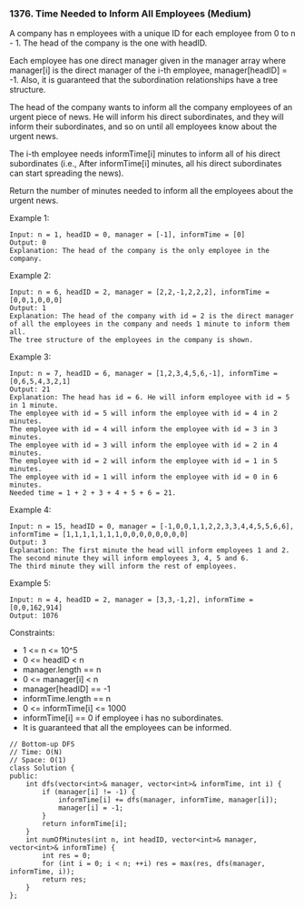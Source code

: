 ### 1376. Time Needed to Inform All Employees (Medium)

A company has n employees with a unique ID for each employee from 0 to n - 1. The head of the company is the one with headID.

Each employee has one direct manager given in the manager array where manager[i] is the direct manager of the i-th employee, manager[headID] = -1. Also, it is guaranteed that the subordination relationships have a tree structure.

The head of the company wants to inform all the company employees of an urgent piece of news. He will inform his direct subordinates, and they will inform their subordinates, and so on until all employees know about the urgent news.

The i-th employee needs informTime[i] minutes to inform all of his direct subordinates (i.e., After informTime[i] minutes, all his direct subordinates can start spreading the news).

Return the number of minutes needed to inform all the employees about the urgent news.

Example 1:

```
Input: n = 1, headID = 0, manager = [-1], informTime = [0]
Output: 0
Explanation: The head of the company is the only employee in the company.
```
Example 2:

```
Input: n = 6, headID = 2, manager = [2,2,-1,2,2,2], informTime = [0,0,1,0,0,0]
Output: 1
Explanation: The head of the company with id = 2 is the direct manager of all the employees in the company and needs 1 minute to inform them all.
The tree structure of the employees in the company is shown.
```
Example 3:

```
Input: n = 7, headID = 6, manager = [1,2,3,4,5,6,-1], informTime = [0,6,5,4,3,2,1]
Output: 21
Explanation: The head has id = 6. He will inform employee with id = 5 in 1 minute.
The employee with id = 5 will inform the employee with id = 4 in 2 minutes.
The employee with id = 4 will inform the employee with id = 3 in 3 minutes.
The employee with id = 3 will inform the employee with id = 2 in 4 minutes.
The employee with id = 2 will inform the employee with id = 1 in 5 minutes.
The employee with id = 1 will inform the employee with id = 0 in 6 minutes.
Needed time = 1 + 2 + 3 + 4 + 5 + 6 = 21.
```
Example 4:

```
Input: n = 15, headID = 0, manager = [-1,0,0,1,1,2,2,3,3,4,4,5,5,6,6], informTime = [1,1,1,1,1,1,1,0,0,0,0,0,0,0,0]
Output: 3
Explanation: The first minute the head will inform employees 1 and 2.
The second minute they will inform employees 3, 4, 5 and 6.
The third minute they will inform the rest of employees.
```
Example 5:

```
Input: n = 4, headID = 2, manager = [3,3,-1,2], informTime = [0,0,162,914]
Output: 1076
``` 

Constraints:

- 1 <= n <= 10^5
- 0 <= headID < n
- manager.length == n
- 0 <= manager[i] < n
- manager[headID] == -1
- informTime.length == n
- 0 <= informTime[i] <= 1000
- informTime[i] == 0 if employee i has no subordinates.
- It is guaranteed that all the employees can be informed.

```
// Bottom-up DFS
// Time: O(N)
// Space: O(1)
class Solution {
public:
    int dfs(vector<int>& manager, vector<int>& informTime, int i) {
        if (manager[i] != -1) {
            informTime[i] += dfs(manager, informTime, manager[i]);
            manager[i] = -1;
        }
        return informTime[i];
    }
    int numOfMinutes(int n, int headID, vector<int>& manager, vector<int>& informTime) {
        int res = 0;
        for (int i = 0; i < n; ++i) res = max(res, dfs(manager, informTime, i));
        return res;
    }
};
```
